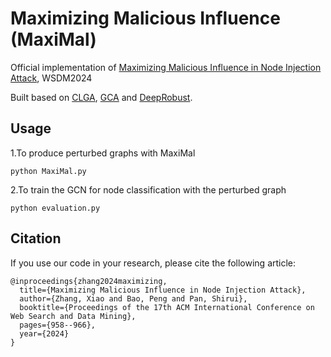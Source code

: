# Maximizing Malicious Influence (MaxiMal)
Official implementation of [Maximizing Malicious Influence in Node Injection Attack](https://dl.acm.org/doi/abs/10.1145/3616855.3635790), WSDM2024


Built based on [CLGA](https://github.com/RinneSz/CLGA), [GCA](https://github.com/CRIPAC-DIG/GCA) and [DeepRobust](https://deeprobust.readthedocs.io/en/latest/#).


## Usage
1.To produce perturbed graphs with MaxiMal
```
python MaxiMal.py 
```
2.To train the GCN for node classification with the perturbed graph
```
python evaluation.py 
```
## Citation
If you use our code in your research, please cite the following article:
```
@inproceedings{zhang2024maximizing,
  title={Maximizing Malicious Influence in Node Injection Attack},
  author={Zhang, Xiao and Bao, Peng and Pan, Shirui},
  booktitle={Proceedings of the 17th ACM International Conference on Web Search and Data Mining},
  pages={958--966},
  year={2024}
}
```
